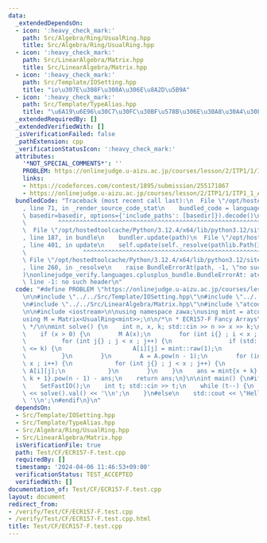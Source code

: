 ```yaml
---
data:
  _extendedDependsOn:
  - icon: ':heavy_check_mark:'
    path: Src/Algebra/Ring/UsualRing.hpp
    title: Src/Algebra/Ring/UsualRing.hpp
  - icon: ':heavy_check_mark:'
    path: Src/LinearAlgebra/Matrix.hpp
    title: Src/LinearAlgebra/Matrix.hpp
  - icon: ':heavy_check_mark:'
    path: Src/Template/IOSetting.hpp
    title: "io\u307E\u308F\u308A\u306E\u8A2D\u5B9A"
  - icon: ':heavy_check_mark:'
    path: Src/Template/TypeAlias.hpp
    title: "\u6A19\u6E96\u30C7\u30FC\u30BF\u578B\u306E\u30A8\u30A4\u30EA\u30A2\u30B9"
  _extendedRequiredBy: []
  _extendedVerifiedWith: []
  _isVerificationFailed: false
  _pathExtension: cpp
  _verificationStatusIcon: ':heavy_check_mark:'
  attributes:
    '*NOT_SPECIAL_COMMENTS*': ''
    PROBLEM: https://onlinejudge.u-aizu.ac.jp/courses/lesson/2/ITP1/1/ITP1_1_A
    links:
    - https://codeforces.com/contest/1895/submission/255171867
    - https://onlinejudge.u-aizu.ac.jp/courses/lesson/2/ITP1/1/ITP1_1_A
  bundledCode: "Traceback (most recent call last):\n  File \"/opt/hostedtoolcache/Python/3.12.4/x64/lib/python3.12/site-packages/onlinejudge_verify/documentation/build.py\"\
    , line 71, in _render_source_code_stat\n    bundled_code = language.bundle(stat.path,\
    \ basedir=basedir, options={'include_paths': [basedir]}).decode()\n          \
    \         ^^^^^^^^^^^^^^^^^^^^^^^^^^^^^^^^^^^^^^^^^^^^^^^^^^^^^^^^^^^^^^^^^^^^^^^^^^^^^^^^^\n\
    \  File \"/opt/hostedtoolcache/Python/3.12.4/x64/lib/python3.12/site-packages/onlinejudge_verify/languages/cplusplus.py\"\
    , line 187, in bundle\n    bundler.update(path)\n  File \"/opt/hostedtoolcache/Python/3.12.4/x64/lib/python3.12/site-packages/onlinejudge_verify/languages/cplusplus_bundle.py\"\
    , line 401, in update\n    self.update(self._resolve(pathlib.Path(included), included_from=path))\n\
    \                ^^^^^^^^^^^^^^^^^^^^^^^^^^^^^^^^^^^^^^^^^^^^^^^^^^^^^^^^^\n \
    \ File \"/opt/hostedtoolcache/Python/3.12.4/x64/lib/python3.12/site-packages/onlinejudge_verify/languages/cplusplus_bundle.py\"\
    , line 260, in _resolve\n    raise BundleErrorAt(path, -1, \"no such header\"\
    )\nonlinejudge_verify.languages.cplusplus_bundle.BundleErrorAt: atcoder/modint.hpp:\
    \ line -1: no such header\n"
  code: "#define PROBLEM \"https://onlinejudge.u-aizu.ac.jp/courses/lesson/2/ITP1/1/ITP1_1_A\"\
    \n\n#include \"../../Src/Template/IOSetting.hpp\"\n#include \"../../Src/Algebra/Ring/UsualRing.hpp\"\
    \n#include \"../../Src/LinearAlgebra/Matrix.hpp\"\n#include \"atcoder/modint.hpp\"\
    \n\n#include <iostream>\n\nusing namespace zawa;\nusing mint = atcoder::modint1000000007;\n\
    using M = Matrix<UsualRing<mint>>;\n\n/*\n * ECR157-F Fancy Arrays\n * https://codeforces.com/contest/1895/submission/255171867\n\
    \ */\n\nmint solve() {\n    int n, x, k; std::cin >> n >> x >> k;\n    mint ans{};\n\
    \    if (x > 0) {\n        M A(x);\n        for (int i{} ; i < x ; i++) {\n  \
    \          for (int j{} ; j < x ; j++) {\n                if (std::abs(i - j)\
    \ <= k) {\n                    A[i][j] = mint::raw(1);\n                }\n  \
    \          }\n        }\n        A = A.pow(n - 1);\n        for (int i{} ; i <\
    \ x ; i++) {\n            for (int j{} ; j < x ; j++) {\n                ans +=\
    \ A[i][j];\n            }\n        }\n    }\n    ans = mint{x + k} * mint{2 *\
    \ k + 1}.pow(n - 1) - ans;\n    return ans;\n}\n\nint main() {\n#ifdef ONLINE_JUDGE\n\
    \    SetFastIO();\n    int t; std::cin >> t;\n    while (t--) {\n        std::cout\
    \ << solve().val() << '\\n';\n    }\n#else\n    std::cout << \"Hello World\" <<\
    \ '\\n';\n#endif\n}\n"
  dependsOn:
  - Src/Template/IOSetting.hpp
  - Src/Template/TypeAlias.hpp
  - Src/Algebra/Ring/UsualRing.hpp
  - Src/LinearAlgebra/Matrix.hpp
  isVerificationFile: true
  path: Test/CF/ECR157-F.test.cpp
  requiredBy: []
  timestamp: '2024-04-06 11:46:53+09:00'
  verificationStatus: TEST_ACCEPTED
  verifiedWith: []
documentation_of: Test/CF/ECR157-F.test.cpp
layout: document
redirect_from:
- /verify/Test/CF/ECR157-F.test.cpp
- /verify/Test/CF/ECR157-F.test.cpp.html
title: Test/CF/ECR157-F.test.cpp
---
```


